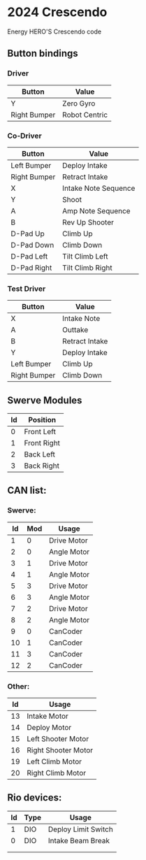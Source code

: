 # 2024 Crescendo
Energy HERO'S Crescendo code

## Button bindings
### Driver
|Button|Value|
|-|-|
|Y|Zero Gyro|
|Right Bumper|Robot Centric|
### Co-Driver
|Button|Value|
|-|-|
|Left Bumper|Deploy Intake|
|Right Bumper|Retract Intake|
|X|Intake Note Sequence|
|Y|Shoot|
|A|Amp Note Sequence|
|B|Rev Up Shooter|
|D-Pad Up|Climb Up|
|D-Pad Down|Climb Down|
|D-Pad Left|Tilt Climb Left|
|D-Pad Right|Tilt Climb Right|
### Test Driver
|Button|Value|
|-|-|
|X|Intake Note|
|A|Outtake|
|B|Retract Intake|
|Y|Deploy Intake|
|Left Bumper|Climb Up|
|Right Bumper|Climb Down|
## Swerve Modules
|Id|Position|
|-|-|
|0|Front Left|
|1|Front Right|
|2|Back Left|
|3|Back Right|

## CAN list:
### Swerve:
|Id|Mod|Usage|
|-|-|-|
|1|0|Drive Motor|
|2|0|Angle Motor|
|3|1|Drive Motor|
|4|1|Angle Motor|
|5|3|Drive Motor|
|6|3|Angle Motor|
|7|2|Drive Motor|
|8|2|Angle Motor|
|9|0|CanCoder|
|10|1|CanCoder|
|11|3|CanCoder|
|12|2|CanCoder|
### Other:
|Id|Usage|
|-|-|
|13|Intake Motor|
|14|Deploy Motor|
|15|Left Shooter Motor|
|16|Right Shooter Motor|
|19|Left Climb Motor|
|20|Right Climb Motor|
## Rio devices:
|Id|Type|Usage|
|-|-|-|
|1|DIO|Deploy Limit Switch|
|0|DIO|Intake Beam Break|
|||
|||

